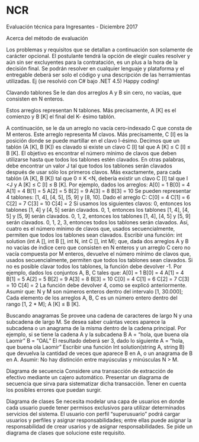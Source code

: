 # NCR
Evaluación técnica para Ingresantes - Diciembre 2017

Acerca del método de evaluación

Los problemas y requisitos que se detallan a continuación son solamente de carácter opcional. El
postulante tendrá la opción de elegir cuales resolver y aún sin ser excluyentes para la contratación,
es un plus a la hora de la decisión final.
Se podrán resolver en cualquier lenguaje y plataforma y el entregable deberá ser solo el código y
una descripción de las herramientas utilizadas. Ej (se resolvió con C# bajo .NET 4.5)
Happy coding!

Clavando tablones
Se le dan dos arreglos A y B sin cero, no vacías, que consisten en N enteros.

Estos arreglos representan N tablones. Más precisamente, A [K] es el comienzo y B [K] el final del K-
ésimo tablón.

A continuación, se le da un arreglo no vacía cero-indexado C que consta de M enteros. Este arreglo
representa M clavos.
Más precisamente, C [I] es la posición donde se puede martillar en el clavo I-ésimo.
Decimos que un tablón (A [K], B [K]) es clavado si existe un clavo C [I] tal que A [K] ≤ C [I] ≤ B [K].
El objetivo es encontrar el número mínimo de clavos que deben utilizarse hasta que todos los tablones
estén clavados.
En otras palabras, debe encontrar un valor J tal que todos los tablones serán clavados después de usar sólo
los primeros clavos.
Más exactamente, para cada tablón (A [K], B [K]) tal que 0 ≤ K <N, debería existir un clavo C [I] tal que
I <J y A [K] ≤ C [I] ≤ B [K].
Por ejemplo, dados los arreglos:
A[0] = 1 B[0] = 4
A[1] = 4 B[1] = 5
A[2] = 5 B[2] = 9
A[3] = 8 B[3] = 10
Se pueden representar 4 tablones: [1, 4], [4, 5], [5, 9] y [8, 10].
Dado el arreglo C:
C[0] = 4
C[1] = 6
C[2] = 7
C[3] = 10
C[4] = 2
Si usamos los siguientes clavos:
0, entonces los tablones [1, 4] y [4, 5] serán clavados.
0, 1, entonces los tablones [1, 4], [4, 5] y [5, 9] serán clavados.
0, 1, 2, entonces los tablones [1, 4], [4, 5] y [5, 9] serán clavados.
0, 1, 2, 3, entonces todos los tablones serán clavados.
Así, cuatro es el número mínimo de clavos que, usados secuencialmente, permiten que todos los tablones
sean clavados.
Escribir una función:
int solution (int A [], int B [], int N, int C [], int M);
que, dada dos arreglos A y B no vacías de índice cero que consisten en N enteros y un arreglo C cero no
vacía compuesta por M enteros,
devuelve el número mínimo de clavos que, usados secuencialmente, permiten que todos los tablones sean
clavados.
Si no es posible clavar todos los tablones, la función debe devolver -1.
Por ejemplo, dados los conjuntos A, B, C tales que:
A[0] = 1 B[0] = 4
A[1] = 4 B[1] = 5
A[2] = 5 B[2] = 9
A[3] = 8 B[3] = 10
C[0] = 4
C[1] = 6
C[2] = 7
C[3] = 10
C[4] = 2
La función debe devolver 4, como se explicó anteriormente.
Asumir que:
N y M son números enteros dentro del intervalo [1, 30.000];
Cada elemento de los arreglos A, B, C es un número entero dentro del rango [1, 2 *
M]; A [K] ≤ B [K].

Buscando anagramas
Se provee una cadena de caracteres de largo N y una subcadena de largo M. Se desea saber cuántas veces
aparece la subcadena o un anagrama de la misma dentro de la cadena principal.
Por ejemplo, si se tiene la cadena A y la subcadena B
A = “hola, que buena ola Laomir”
B = “OAL”
El resultado deberá ser 3, dado lo siguiente
A = “hola, que buena ola Laomir”
Escribir una función
Int solution(string A, string B)
que devuelva la cantidad de veces que aparece B en A, o un anagrama de B en A.
Asumir:
No hay distinción entre mayúsculas y
minúsculas N > M.

Diagrama de secuencia
Considere una transacción de extracción de efectivo mediante un cajero automático.
Presentar un diagrama de secuencia que sirva para sistematizar dicha transacción. Tener en
cuenta los posibles errores que puedan surgir.

Diagrama de clases
Se necesita modelar una capa de usuarios en donde cada usuario puede tener permisos
exclusivos para utilizar determinados servicios del sistema. El usuario con perfil “superusuario”
podrá cargar usuarios y perfiles y asignar responsabilidades; entre ellas puede asignar la
responsabilidad de crear usarios y de asignar responsabilidades. Se pide un diagrama de clases
que solucione este requisito.
